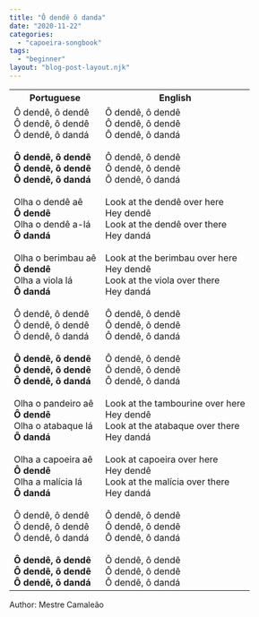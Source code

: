 ```yaml
---
title: "Ô dendê ô danda"
date: "2020-11-22"
categories: 
  - "capoeira-songbook"
tags: 
  - "beginner"
layout: "blog-post-layout.njk"
---
```


<table class="capoeira-table">
    <tr class="header-row">
        <th>Portuguese</th>
        <th>English</th>
    </tr>
    <tr>
        <td>Ô dendê, ô dendê<br>
Ô dendê, ô dendê<br>
Ô dendê, ô dandá<br>
<br>
<strong>Ô dendê, ô dendê<br>
Ô dendê, ô dendê<br>
Ô dendê, ô dandá</strong><br>
<br>
Olha o dendê aê<br>
<strong>Ô dendê</strong><br>
Olha o dendê a-lá<br>
<strong>Ô dandá</strong><br>
<br>
Olha o berimbau aê<br>
<strong>Ô dendê</strong><br>
Olha a viola lá<br>
<strong>Ô dandá</strong><br>
<br>
Ô dendê, ô dendê<br>
Ô dendê, ô dendê<br>
Ô dendê, ô dandá<br>
<br>
<strong>Ô dendê, ô dendê<br>
Ô dendê, ô dendê<br>
Ô dendê, ô dandá</strong><br>
<br>
Olha o pandeiro aê<br>
<strong>Ô dendê</strong><br>
Olha o atabaque lá<br>
<strong>Ô dandá</strong><br>
<br>
Olha a capoeira aê<br>
<strong>Ô dendê</strong><br>
Olha a malícia lá<br>
<strong>Ô dandá</strong><br>
<br>
Ô dendê, ô dendê<br>
Ô dendê, ô dendê<br>
Ô dendê, ô dandá<br>
<br>
<strong>Ô dendê, ô dendê<br>
Ô dendê, ô dendê<br>
Ô dendê, ô dandá</strong></td>
        <td>Ô dendê, ô dendê<br>
Ô dendê, ô dendê<br>
Ô dendê, ô dandá<br>
<br>
Ô dendê, ô dendê<br>
Ô dendê, ô dendê<br>
Ô dendê, ô dandá<br>
<br>
Look at the dendê over here<br>
Hey dendê<br>
Look at the dendê over there<br>
Hey dandá<br>
<br>
Look at the berimbau over here<br>
Hey dendê<br>
Look at the viola over there<br>
Hey dandá<br>
<br>
Ô dendê, ô dendê<br>
Ô dendê, ô dendê<br>
Ô dendê, ô dandá<br>
<br>
Ô dendê, ô dendê<br>
Ô dendê, ô dendê<br>
Ô dendê, ô dandá<br>
<br>
Look at the tambourine over here<br>
Hey dendê<br>
Look at the atabaque over there<br>
Hey dandá<br>
<br>
Look at capoeira over here<br>
Hey dendê<br>
Look at the malícia over there<br>
Hey dandá<br>
<br>
Ô dendê, ô dendê<br>
Ô dendê, ô dendê<br>
Ô dendê, ô dandá<br>
<br>
Ô dendê, ô dendê<br>
Ô dendê, ô dendê<br>
Ô dendê, ô dandá</td>
    </tr>
</table>

<figcaption>
Author: Mestre Camaleão
</figcaption>